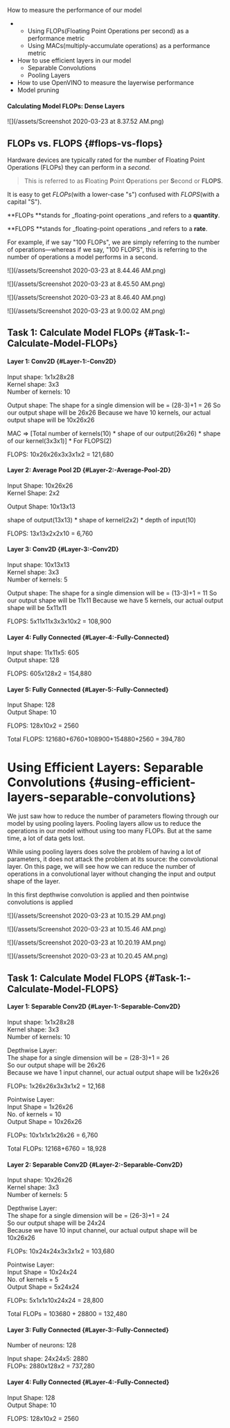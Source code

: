 How to measure the performance of our model

* * Using FLOPs\(Floating Point Operations per second\) as a performance metric
  * Using MACs\(multiply-accumulate operations\) as a performance metric
* How to use efficient layers in our model
  * Separable Convolutions
  * Pooling Layers
* How to use OpenVINO to measure the layerwise performance
* Model pruning

#### Calculating Model FLOPs: Dense Layers

![](/assets/Screenshot 2020-03-23 at 8.37.52 AM.png)

## FLOPs vs. FLOPS {#flops-vs-flops}

Hardware devices are typically rated for the number of Floating Point Operations \(FLOPs\) they can perform in a _second_.

> This is referred to as **F**loating **P**oint **O**perations per **S**econd or **FLOPS**.

It is easy to get _FLOPs_\(with a lower-case "s"\) confused with _FLOPS_\(with a capital "S"\).

**FLOPs **stands for \_floating-point operations \_and refers to a **quantity**.

**FLOPS **stands for \_floating-point operations \_and refers to a **rate**.

For example, if we say "100 FLOPs", we are simply referring to the number of operations—whereas if we say, "100 FLOPS", this is referring to the number of operations a model performs in a second.

![](/assets/Screenshot 2020-03-23 at 8.44.46 AM.png)

![](/assets/Screenshot 2020-03-23 at 8.45.50 AM.png)

![](/assets/Screenshot 2020-03-23 at 8.46.40 AM.png)

![](/assets/Screenshot 2020-03-23 at 9.00.02 AM.png)

## Task 1: Calculate Model FLOPs {#Task-1:-Calculate-Model-FLOPs}

#### Layer 1: Conv2D {#Layer-1:-Conv2D}

Input shape: 1x1x28x28  
Kernel shape: 3x3  
Number of kernels: 10

Output shape: The shape for a single dimension will be = \(28-3\)+1 = 26 So our output shape will be 26x26 Because we have 10 kernels, our actual output shape will be 10x26x26

MAC =&gt; \[Total number of kernels\(10\) \* shape of our output\(26x26\) \* shape of our kernel\(3x3x1\)\] \* For FLOPS\(2\)

FLOPS: 10x26x26x3x3x1x2 = 121,680

#### Layer 2: Average Pool 2D {#Layer-2:-Average-Pool-2D}

Input Shape: 10x26x26  
Kernel Shape: 2x2

Output Shape: 10x13x13

shape of output\(13x13\) \* shape of kernel\(2x2\) \* depth of input\(10\)

FLOPS: 13x13x2x2x10 = 6,760

#### Layer 3: Conv2D {#Layer-3:-Conv2D}

Input shape: 10x13x13  
Kernel shape: 3x3  
Number of kernels: 5

Output shape: The shape for a single dimension will be = \(13-3\)+1 = 11 So our output shape will be 11x11 Because we have 5 kernels, our actual output shape will be 5x11x11

FLOPS: 5x11x11x3x3x10x2 = 108,900

#### Layer 4: Fully Connected {#Layer-4:-Fully-Connected}

Input shape: 11x11x5: 605  
Output shape: 128

FLOPS: 605x128x2 = 154,880

#### Layer 5: Fully Connected {#Layer-5:-Fully-Connected}

Input Shape: 128  
Output Shape: 10

FLOPS: 128x10x2 = 2560

Total FLOPS: 121680+6760+108900+154880+2560 = 394,780

# Using Efficient Layers: Separable Convolutions {#using-efficient-layers-separable-convolutions}

We just saw how to reduce the number of parameters flowing through our model by using pooling layers. Pooling layers allow us to reduce the operations in our model without using too many FLOPs. But at the same time, a lot of data gets lost.

While using pooling layers does solve the problem of having a lot of parameters, it does not attack the problem at its source: the convolutional layer. On this page, we will see how we can reduce the number of operations in a convolutional layer without changing the input and output shape of the layer.

In this first depthwise convolution is applied and then pointwise convolutions is applied

![](/assets/Screenshot 2020-03-23 at 10.15.29 AM.png)

![](/assets/Screenshot 2020-03-23 at 10.15.46 AM.png)

![](/assets/Screenshot 2020-03-23 at 10.20.19 AM.png)

![](/assets/Screenshot 2020-03-23 at 10.20.45 AM.png)

## Task 1: Calculate Model FLOPS {#Task-1:-Calculate-Model-FLOPS}

#### Layer 1: Separable Conv2D {#Layer-1:-Separable-Conv2D}

Input shape: 1x1x28x28  
Kernel shape: 3x3  
Number of kernels: 10

Depthwise Layer:  
The shape for a single dimension will be = \(28-3\)+1 = 26  
So our output shape will be 26x26  
Because we have 1 input channel, our actual output shape will be 1x26x26

FLOPs: 1x26x26x3x3x1x2 = 12,168

Pointwise Layer:  
Input Shape = 1x26x26  
No. of kernels = 10  
Output Shape = 10x26x26

FLOPs: 10x1x1x1x26x26 = 6,760

Total FLOPs: 12168+6760 = 18,928

#### Layer 2: Separable Conv2D {#Layer-2:-Separable-Conv2D}

Input shape: 10x26x26  
Kernel shape: 3x3  
Number of kernels: 5

Depthwise Layer:  
The shape for a single dimension will be = \(26-3\)+1 = 24  
So our output shape will be 24x24  
Because we have 10 input channel, our actual output shape will be 10x26x26

FLOPs: 10x24x24x3x3x1x2 = 103,680

Pointwise Layer:  
Input Shape = 10x24x24  
No. of kernels = 5  
Output Shape = 5x24x24

FLOPs: 5x1x1x10x24x24 = 28,800

Total FLOPs = 103680 + 28800 = 132,480

#### Layer 3: Fully Connected {#Layer-3:-Fully-Connected}

Number of neurons: 128

Input shape: 24x24x5: 2880  
FLOPs: 2880x128x2 = 737,280

#### Layer 4: Fully Connected {#Layer-4:-Fully-Connected}

Input Shape: 128  
Output Shape: 10

FLOPS: 128x10x2 = 2560

